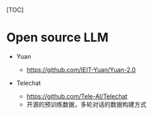 [TOC]




# Open source LLM

- Yuan
  - https://github.com/IEIT-Yuan/Yuan-2.0

- Telechat
  - https://github.com/Tele-AI/Telechat
  - 开源的预训练数据，多轮对话的数据构建方式

